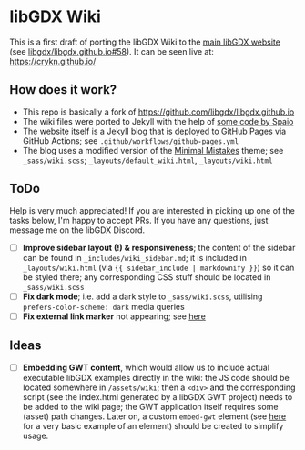 # libGDX Wiki
This is a first draft of porting the libGDX Wiki to the [main libGDX website](https://github.com/libgdx/libgdx.github.io) (see [libgdx/libgdx.github.io#58](https://github.com/libgdx/libgdx.github.io/issues/58)). It can be seen live at: https://crykn.github.io/

## How does it work?
- This repo is basically a fork of https://github.com/libgdx/libgdx.github.io
- The wiki files were ported to Jekyll with the help of [some code by Spaio](https://github.com/Spaio/libgdx-wiki-index)
- The website itself is a Jekyll blog that is deployed to GitHub Pages via GitHub Actions; see `.github/workflows/github-pages.yml`
- The blog uses a modified version of the [Minimal Mistakes](https://github.com/mmistakes/minimal-mistakes) theme; see `_sass/wiki.scss`; `_layouts/default_wiki.html`, `_layouts/wiki.html`

## ToDo
Help is very much appreciated! If you are interested in picking up one of the tasks below, I'm happy to accept PRs. If you have any questions, just message me on the libGDX Discord.
- [ ] **Improve sidebar layout (!) & responsiveness**; the content of the sidebar can be found in `_includes/wiki_sidebar.md`; it is included in `_layouts/wiki.html` (via `{{ sidebar_include | markdownify }}`) so it can be styled there; any corresponding CSS stuff should be located in `_sass/wiki.scss`
- [ ] **Fix dark mode**; i.e. add a dark style to `_sass/wiki.scss`, utilising `prefers-color-scheme: dark` media queries
- [ ] **Fix external link marker** not appearing; see [here](https://github.com/crykn/crykn.github.io/blob/dev/_plugins/external_links.rb#L51)

## Ideas
- [ ] **Embedding GWT content**, which would allow us to include actual executable libGDX examples directly in the wiki: the JS code should be located somewhere in `/assets/wiki`; then a `<div>` and the corresponding script (see the index.html generated by a libGDX GWT project) needs to be added to the wiki page; the GWT application itself requires some (asset) path changes. Later on, a custom `embed-gwt` element (see [here](https://github.com/libgdx/libgdx.github.io/blob/dev/_includes/status.html) for a very basic example of an element) should be created to simplify usage.
